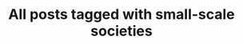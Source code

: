 ---
layout: tag
title: "All posts tagged with small-scale societies"
permalink: /weblog/tags/small-scale-societies/
taxonomy: small-scale societies
---
